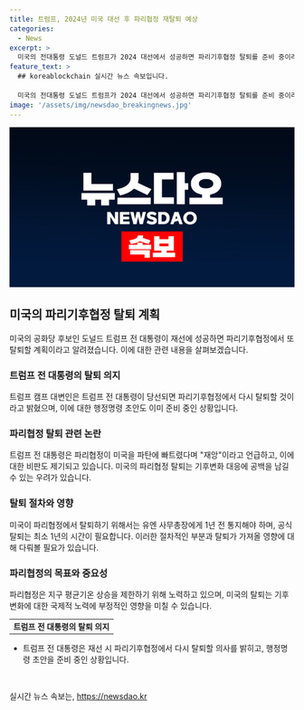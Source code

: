 ```yaml
---
title: 트럼프, 2024년 미국 대선 후 파리협정 재탈퇴 예상
categories:
  - News
excerpt: >
  미국의 전대통령 도널드 트럼프가 2024 대선에서 성공하면 파리기후협정 탈퇴를 준비 중이라는 소식이 전해졌다. 트럼프 캠프 대변인은 트럼프가 재선되면 파리협정 탈퇴를 계획 중이라고 밝혔으며, 이에 대한 행정명령 초안도 준비 중이라는 전언이 이어졌다. 파리협정 탈퇴는 환경과 에너지 문제에 대한 논란을 일으키며 글로벌 리더십에 영향을 줄 것으로 보인다. 다만, 공식 탈퇴는 시간이 필요하며, 관련 내용은 계속해서 주목받을 전망이다.
feature_text: >
  ## koreablockchain 실시간 뉴스 속보입니다.

  미국의 전대통령 도널드 트럼프가 2024 대선에서 성공하면 파리기후협정 탈퇴를 준비 중이라는 소식이 전해졌다. 트럼프 캠프 대변인은 트럼프가 재선되면 파리협정 탈퇴를 계획 중이라고 밝혔으며, 이에 대한 행정명령 초안도 준비 중이라는 전언이 이어졌다. 파리협정 탈퇴는 환경과 에너지 문제에 대한 논란을 일으키며 글로벌 리더십에 영향을 줄 것으로 보인다. 다만, 공식 탈퇴는 시간이 필요하며, 관련 내용은 계속해서 주목받을 전망이다.
image: '/assets/img/newsdao_breakingnews.jpg'
---
```


<p><img src="/assets/img/newsdao_breakingnews.jpg" alt="koreablockchain 속보" /></p>

<h2 data-ke-size="size26">미국의 파리기후협정 탈퇴 계획</h2>

<p data-ke-size="size16">미국의 공화당 후보인 도널드 트럼프 전 대통령이 재선에 성공하면 파리기후협정에서 또 탈퇴할 계획이라고 알려졌습니다. 이에 대한 관련 내용을 살펴보겠습니다.</p>

<h3>트럼프 전 대통령의 탈퇴 의지</h3>

<p data-ke-size="size16">트럼프 캠프 대변인은 트럼프 전 대통령이 당선되면 파리기후협정에서 다시 탈퇴할 것이라고 밝혔으며, 이에 대한 행정명령 초안도 이미 준비 중인 상황입니다.</p>

<h3>파리협정 탈퇴 관련 논란</h3>

<p data-ke-size="size16">트럼프 전 대통령은 파리협정이 미국을 파탄에 빠트렸다며 "재앙"이라고 언급하고, 이에 대한 비판도 제기되고 있습니다. 미국의 파리협정 탈퇴는 기후변화 대응에 공백을 남길 수 있는 우려가 있습니다.</p>

<h3>탈퇴 절차와 영향</h3>

<p data-ke-size="size16">미국이 파리협정에서 탈퇴하기 위해서는 유엔 사무총장에게 1년 전 통지해야 하며, 공식 탈퇴는 최소 1년의 시간이 필요합니다. 이러한 절차적인 부분과 탈퇴가 가져올 영향에 대해 다뤄볼 필요가 있습니다.</p>

<h3>파리협정의 목표와 중요성</h3>

<p data-ke-size="size16">파리협정은 지구 평균기온 상승을 제한하기 위해 노력하고 있으며, 미국의 탈퇴는 기후변화에 대한 국제적 노력에 부정적인 영향을 미칠 수 있습니다.</p>

<table>
    <tr>
        <td style="text-align: center; height: 17px;"><b>트럼프 전 대통령의 탈퇴 의지</b></td>
    </tr>
</table>

<ul>
    <li>트럼프 전 대통령은 재선 시 파리기후협정에서 다시 탈퇴할 의사를 밝히고, 행정명령 초안을 준비 중인 상황입니다.</li>
</ul>

<p data-ke-size="size16">&nbsp;</p>
실시간 뉴스 속보는, <a href="https://newsdao.kr" rel="dofollow">https://newsdao.kr</a>


